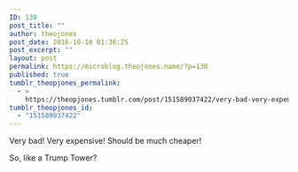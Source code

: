 ```yaml
---
ID: 138
post_title: ""
author: theojones
post_date: 2016-10-10 01:36:25
post_excerpt: ""
layout: post
permalink: https://microblog.theojones.name/?p=138
published: true
tumblr_theopjones_permalink:
  - >
    https://theopjones.tumblr.com/post/151589037422/very-bad-very-expensive-should-be-much-cheaper
tumblr_theopjones_id:
  - "151589037422"
---
```

<p>Very bad! Very expensive! Should be much cheaper!</p><p>So, like a Trump Tower?</p>